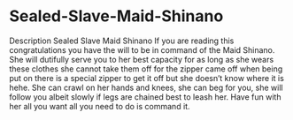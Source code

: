 # Sealed-Slave-Maid-Shinano
Description
Sealed Slave Maid Shinano
If you are reading this congratulations you have the will to be in command of the Maid Shinano. She will dutifully serve you to her best capacity for as long as she wears these clothes she cannot take them off for the zipper came off when being put on there is a special zipper to get it off but she doesn’t know where it is hehe.
She can crawl on her hands and knees, she can beg for you, she will follow you albeit slowly if legs are chained best to leash her.
Have fun with her all you want all you need to do is command it.
